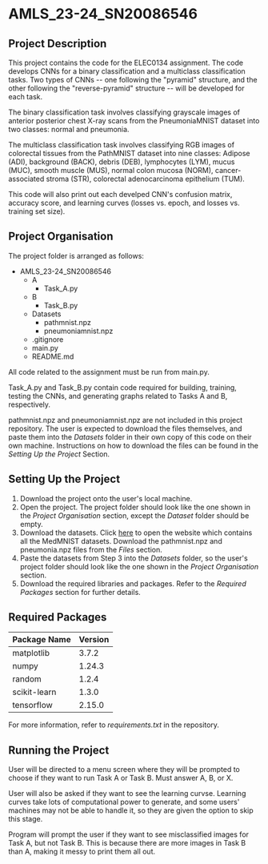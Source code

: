 # AMLS_23-24_SN20086546
## Project Description
This project contains the code for the ELEC0134 assignment. The code develops CNNs for a binary classification and a multiclass classification tasks. Two types of CNNs -- one following the "pyramid" structure, and the other following the "reverse-pyramid" structure -- will be developed for each task.

The binary classification task involves classifying grayscale images of anterior posterior chest X-ray scans from the PneumoniaMNIST dataset into two classes: normal and pneumonia.

The multiclass classification task involves classifying RGB images of colorectal tissues from the PathMNIST dataset into nine classes: Adipose (ADI), background (BACK), debris (DEB), lymphocytes (LYM), mucus (MUC), smooth muscle (MUS), normal colon mucosa (NORM), cancer-associated stroma (STR), colorectal adenocarcinoma epithelium (TUM).

This code will also print out each develped CNN's confusion matrix, accuracy score, and learning curves (losses vs. epoch, and losses vs. training set size).

## Project Organisation
The project folder is arranged as follows:
- AMLS_23-24_SN20086546
  - A
    - Task_A.py
  - B
    - Task_B.py
  - Datasets
    - pathmnist.npz
    - pneumoniamnist.npz
  - .gitignore
  - main.py
  - README.md

All code related to the assignment must be run from main.py.

Task_A.py and Task_B.py contain code required for building, training, testing the CNNs, and generating graphs related to Tasks A and B, respectively.

pathmnist.npz and pneumoniamnist.npz are not included in this project repository. The user is expected to download the files themselves, and paste them into the _Datasets_ folder in their own copy of this code on their own machine. Instructions on how to download the files can be found in the *Setting Up the Project* Section.

## Setting Up the Project
1. Download the project onto the user's local machine.
2. Open the project. The project folder should look like the one shown in the *Project Organisation* section, except the *Dataset* folder should be empty.
3. Download the datasets. Click [here](https://zenodo.org/records/6496656) to open the website which contains all the MedMNIST datasets. Download the pathmnist.npz and pneumonia.npz files from the _Files_ section.
4. Paste the datasets from Step 3 into the _Datasets_ folder, so the user's project folder should look like the one shown in the _Project Organisation_ section.
5. Download the required libraries and packages. Refer to the _Required Packages_ section for further details.

## Required Packages
| Package Name | Version |
| -------- | -------- |
| matplotlib | 3.7.2 |
| numpy | 1.24.3 |
| random | 1.2.4 |
| scikit-learn | 1.3.0 |
| tensorflow | 2.15.0 |

For more information, refer to _requirements.txt_ in the repository.

## Running the Project
User will be directed to a menu screen where they will be prompted to choose if they want to run Task A or Task B. Must answer A, B, or X.

User will also be asked if they want to see the learning curvse. Learning curves take lots of computational power to generate, and some users' machines may not be able to handle it, so they are given the option to skip this stage.

Program will prompt the user if they want to see misclassified images for Task A, but not Task B. This is because there are more images in Task B than A, making it messy to print them all out.
